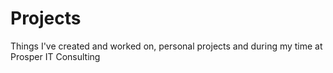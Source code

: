 # Projects
Things I've created and worked on, personal projects and during my time at Prosper IT Consulting
